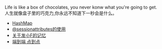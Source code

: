 Life is like a box of chocolates, you never konw what you're going to get.<br />人生就像盒子里的巧克力,你永远不知道下一秒会是什么。


* [HashMap](https://github.com/shihujiang/blog/issues/3)
* [@sessionattributes的使用](https://github.com/shihujiang/blog/issues/5)
* [关于发小F的记忆](https://github.com/shihujiang/blog/issues/1)
* [端到端 点到点](https://github.com/shihujiang/blog/issues/2)
